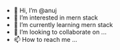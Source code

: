 - 👋 Hi, I’m @anuj
- 👀 I’m interested in mern stack
- 🌱 I’m currently learning mern stack
- 💞️ I’m looking to collaborate on ...
- 📫 How to reach me ...

<!---
anujb83/anujb83 is a ✨ special ✨ repository because its `README.md` (this file) appears on your GitHub profile.
You can click the Preview link to take a look at your changes.
--->
